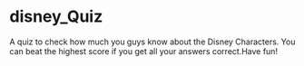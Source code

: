 # disney_Quiz
A quiz to check how much you guys know about the Disney Characters. You can beat the highest score if you get all your answers correct.Have fun!
